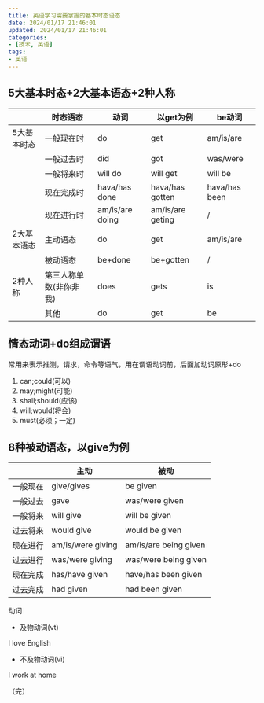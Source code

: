 ```yaml
---
title: 英语学习需要掌握的基本时态语态
date: 2024/01/17 21:46:01
updated: 2024/01/17 21:46:01
categories:
- [技术, 英语]
tags:
- 英语
---
```


## 5大基本时态+2大基本语态+2种人称

|             | 时态语态               | 动词            | 以get为例        | be动词        |
| ----------- | ---------------------- | --------------- | ---------------- | ------------- |
| 5大基本时态 | 一般现在时             | do              | get              | am/is/are     |
|             | 一般过去时             | did             | got              | was/were      |
|             | 一般将来时             | will do         | will get         | will be       |
|             | 现在完成时             | hava/has done   | hava/has gotten  | hava/has been |
|             | 现在进行时             | am/is/are doing | am/is/are geting | /             |
| 2大基本语态 | 主动语态               | do              | get              | am/is/are     |
|             | 被动语态               | be+done         | be+gotten        | /             |
| 2种人称     | 第三人称单数(非你非我) | does            | gets             | is            |
|             | 其他                   | do              | get              | be            |



## 情态动词+do组成谓语

常用来表示推测，请求，命令等语气，用在谓语动词前，后面加动词原形+do

1. can;could(可以)
2. may;might(可能)
3. shall;should(应该)
4. will;would(将会)
5. must(必须；一定)



## 8种被动语态，以give为例

|          | 主动              | 被动                  |
| -------- | ----------------- | --------------------- |
| 一般现在 | give/gives        | be given              |
| 一般过去 | gave              | was/were given        |
| 一般将来 | will give         | will be given         |
| 过去将来 | would give        | would be given        |
| 现在进行 | am/is/were giving | am/is/are being given |
| 过去进行 | was/were giving   | was/were being given  |
| 现在完成 | has/have given    | have/has been given   |
| 过去完成 | had given         | had been given        |

动词

- 及物动词(vt)

I love English

- 不及物动词(vi)

I work at home



（完）
